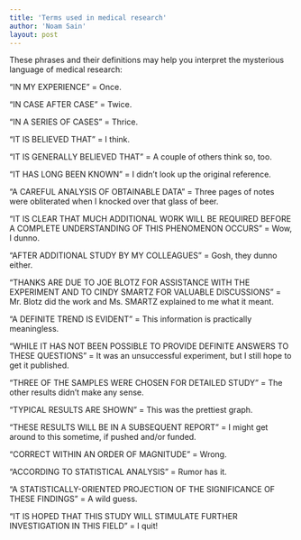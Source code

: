 ```yaml
---
title: 'Terms used in medical research'
author: 'Noam Sain'
layout: post
---
```


These phrases and their definitions may help you interpret the mysterious language of medical research:

“IN MY EXPERIENCE” = Once.

“IN CASE AFTER CASE” = Twice.

“IN A SERIES OF CASES” = Thrice.

“IT IS BELIEVED THAT” = I think.

“IT IS GENERALLY BELIEVED THAT” = A couple of others think so, too.

“IT HAS LONG BEEN KNOWN” = I didn’t look up the original reference.

“A CAREFUL ANALYSIS OF OBTAINABLE DATA” = Three pages of notes were obliterated when I knocked over that glass of beer.

“IT IS CLEAR THAT MUCH ADDITIONAL WORK WILL BE REQUIRED BEFORE A COMPLETE UNDERSTANDING OF THIS PHENOMENON OCCURS” = Wow, I dunno.

“AFTER ADDITIONAL STUDY BY MY COLLEAGUES” = Gosh, they dunno either.

“THANKS ARE DUE TO JOE BLOTZ FOR ASSISTANCE WITH THE EXPERIMENT AND TO CINDY SMARTZ FOR VALUABLE DISCUSSIONS” = Mr. Blotz did the work and Ms. SMARTZ explained to me what it meant.

“A DEFINITE TREND IS EVIDENT” = This information is practically meaningless.

“WHILE IT HAS NOT BEEN POSSIBLE TO PROVIDE DEFINITE ANSWERS TO THESE QUESTIONS” = It was an unsuccessful experiment, but I still hope to get it published.

“THREE OF THE SAMPLES WERE CHOSEN FOR DETAILED STUDY” = The other results didn’t make any sense.

“TYPICAL RESULTS ARE SHOWN” = This was the prettiest graph.

“THESE RESULTS WILL BE IN A SUBSEQUENT REPORT” = I might get around to this sometime, if pushed and/or funded.

“CORRECT WITHIN AN ORDER OF MAGNITUDE” = Wrong.

“ACCORDING TO STATISTICAL ANALYSIS” = Rumor has it.

“A STATISTICALLY-ORIENTED PROJECTION OF THE SIGNIFICANCE OF THESE FINDINGS” = A wild guess.

“IT IS HOPED THAT THIS STUDY WILL STIMULATE FURTHER INVESTIGATION IN THIS FIELD” = I quit!